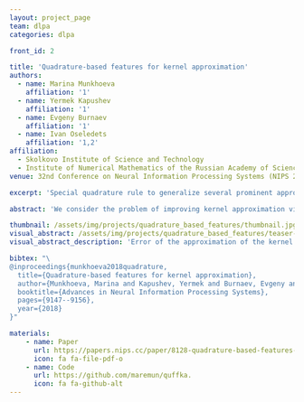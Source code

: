```yaml
---
layout: project_page
team: dlpa
categories: dlpa

front_id: 2

title: 'Quadrature-based features for kernel approximation'
authors:
  - name: Marina Munkhoeva
    affiliation: '1'
  - name: Yermek Kapushev
    affiliation: '1'
  - name: Evgeny Burnaev
    affiliation: '1'
  - name: Ivan Oseledets
    affiliation: '1,2'    
affiliation:
  - Skolkovo Institute of Science and Technology
  - Institute of Numerical Mathematics of the Russian Academy of Sciences
venue: 32nd Conference on Neural Information Processing Systems (NIPS 2018), Montréal, Canada.

excerpt: 'Special quadrature rule to generalize several prominent approaches to scale up kernel methods based on Random Fourier Features and improve its convergence'

abstract: 'We consider the problem of improving kernel approximation via randomized feature maps. These maps arise as Monte Carlo approximation to integral representations of kernel functions and scale up kernel methods for larger datasets. Based on an efficient numerical integration technique, we propose a unifying approach that reinterprets the previous random features methods and extends to better estimates of the kernel approximation. We derive the convergence behaviour and conduct an extensive empirical study that supports our hypothesis.'

thumbnail: /assets/img/projects/quadrature_based_features/thumbnail.jpg
visual_abstract: /assets/img/projects/quadrature_based_features/teaser-pic.jpg
visual_abstract_description: 'Error of the approximation of the kernel functions'

bibtex: "\
@inproceedings{munkhoeva2018quadrature,
  title={Quadrature-based features for kernel approximation},
  author={Munkhoeva, Marina and Kapushev, Yermek and Burnaev, Evgeny and Oseledets, Ivan},
  booktitle={Advances in Neural Information Processing Systems},
  pages={9147--9156},
  year={2018}
}"

materials:
    - name: Paper
      url: https://papers.nips.cc/paper/8128-quadrature-based-features-for-kernel-approximation.pdf
      icon: fa fa-file-pdf-o
    - name: Code
      url: https://github.com/maremun/quffka.
      icon: fa fa-github-alt 
---
```

